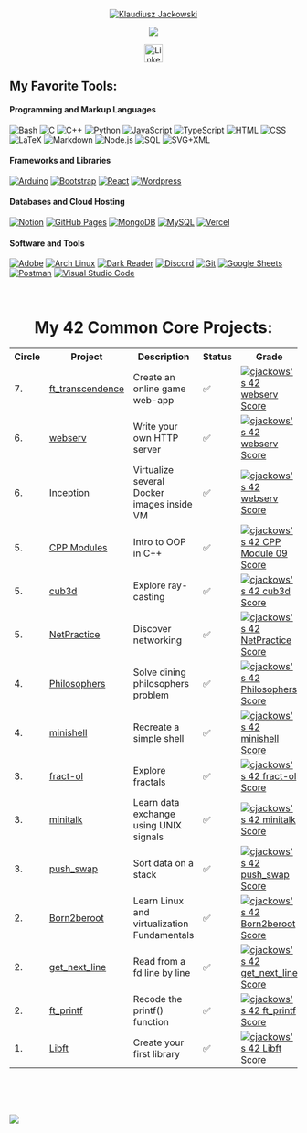 <p align="center">
  <a href="https://github.com/DenverCoder1">
    <img src="https://readme-typing-svg.demolab.com?font=Fira+Code&weight=500&size=24&pause=1000&center=true&vCenter=true&repeat=false&width=435&height=25&lines=Klaudiusz+Jackowski" alt="Klaudiusz Jackowski" /></a>
</p>

<p align="center">
  <!-- Typing SVG by DenverCoder1 - https://github.com/DenverCoder1/readme-typing-svg -->
  <a href="https://github.com/cj4ck">
    <img src="https://readme-typing-svg.demolab.com?font=Fira+Code&weight=500&height=25&size=22&pause=1000&center=true&vCenter=true&width=435&lines=Lifelong+Learner;Technology+passionate;I+%3C3+programming;IT+Enthusiast" /></a>
</p>

<!-- Social icons section -->
<p align="center">
  <!-- &#8287;&#8287;&#8287;&#8287;&#8287; -->
  <a href="https://www.linkedin.com/in/klaudiusz-jackowski/"><img width="32px" alt="Linkedin" title="Connect with me on Linkedin" src="https://i.imgur.com/QtuMZjB.png"/></a>
</p>


<!-- Social badges section -->

  <summary><h2>My Favorite Tools:</h2></summary>
  <!-- Some badges are from https://github.com/Ileriayo/markdown-badges -->

  <h4>Programming and Markup Languages</h4>

  <p>
      <a herf="#"><img alt="Bash" src="https://img.shields.io/badge/Bash-121011.svg?logo=gnu-bash&logoColor=white"></a>
      <a herf="#"><img alt="C" src="https://custom-icon-badges.demolab.com/badge/C-03599C.svg?logo=c-in-hexagon&logoColor=white"></a>
      <a herf="#"><img alt="C++" src="https://custom-icon-badges.demolab.com/badge/C++-9C033A.svg?logo=cpp2&logoColor=white"></a>
      <a herf="#"><img alt="Python" src="https://img.shields.io/badge/Python-14354C.svg?logo=python&logoColor=white"></a>
      <a herf="#"><img alt="JavaScript" src="https://img.shields.io/badge/JavaScript-F7DF1E.svg?logo=javascript&logoColor=black"></a>
      <a herf="#"><img alt="TypeScript" src="https://img.shields.io/badge/TypeScript-007ACC.svg?logo=typescript&logoColor=white"></a>
      <a herf="#"><img alt="HTML" src="https://img.shields.io/badge/HTML-E34F26.svg?logo=html5&logoColor=white"></a>
      <a herf="#"><img alt="CSS" src="https://img.shields.io/badge/CSS-1572B6.svg?logo=css3&logoColor=white"></a>
      <a herf="#"><img alt="LaTeX" src="https://img.shields.io/badge/LaTeX-008080.svg?logo=LaTeX&logoColor=white"></a>
      <a herf="#"><img alt="Markdown" src="https://img.shields.io/badge/Markdown-000000.svg?logo=markdown&logoColor=white"></a>
      <a herf="#"><img alt="Node.js" src="https://img.shields.io/badge/Node.js-43853D.svg?logo=node.js&logoColor=white"></a>
      <a herf="#"><img alt="SQL" src="https://custom-icon-badges.demolab.com/badge/SQL-025E8C.svg?logo=database&logoColor=white"></a>
      <a herf="#"><img alt="SVG+XML" src="https://img.shields.io/badge/SVG%2BXML-e0982c.svg?logo=svg&logoColor=white"></a>
  </p>

  <h4>Frameworks and Libraries</h4>

  <p>
      <a href="#"><img alt="Arduino" src="https://img.shields.io/badge/-Arduino-00979D?logo=Arduino&logoColor=white"></a>
      <a href="#"><img alt="Bootstrap" src="https://img.shields.io/badge/Bootstrap-7952B3.svg?logo=bootstrap&logoColor=white"></a>
      <a href="#"><img alt="React" src="https://img.shields.io/badge/React-20232a.svg?logo=react&logoColor=%2361DAFB"></a>
      <a href="#"><img alt="Wordpress" src="https://img.shields.io/badge/Wordpress-21759B?logo=wordpress&logoColor=white"></a>
  </p>

  <h4>Databases and Cloud Hosting</h4>

  <p>
      <a href="#"><img alt="Notion" src="https://img.shields.io/badge/Notion-010101.svg?logo=notion&logoColor=white"></a>
      <a href="#"><img alt="GitHub Pages" src="https://img.shields.io/badge/GitHub%20Pages-327FC7.svg?logo=github&logoColor=white"></a>
      <a href="#"><img alt="MongoDB" src ="https://img.shields.io/badge/MongoDB-4ea94b.svg?logo=mongodb&logoColor=white"></a>
      <a href="#"><img alt="MySQL" src="https://img.shields.io/badge/MySQL-00f.svg?logo=mysql&logoColor=white"></a>
      <a href="#"><img alt="Vercel" src="https://img.shields.io/badge/Vercel-000000.svg?logo=vercel&logoColor=white"></a>
  </p>

  <h4>Software and Tools</h4>

  <p>
      <a href="#"><img alt="Adobe" src="https://img.shields.io/badge/Adobe-FF0000.svg?logo=adobe&logoColor=white"></a>
      <a href="#"><img alt="Arch Linux" src="https://img.shields.io/badge/Arch%20Linux-1793D1.svg?logo=arch-linux&logoColor=white"></a>
      <a href="#"><img alt="Dark Reader" src="https://img.shields.io/badge/-Dark%20Reader-141E24?logo=dark-reader&logoColor=white"></a>
      <a href="#"><img alt="Discord" src="https://img.shields.io/badge/-Discord-5865F2.svg?logo=discord&logoColor=white"></a>
      <a href="#"><img alt="Git" src="https://img.shields.io/badge/Git-F05033.svg?logo=git&logoColor=white"></a>
      <a href="#"><img alt="Google Sheets" src="https://img.shields.io/badge/Sheets-34A853.svg?logo=google%20sheets&logoColor=white"></a>
      <a href="#"><img alt="Postman" src="https://img.shields.io/badge/Postman-FF6C37?logo=postman&logoColor=white"></a>
      <a href="#"><img alt="Visual Studio Code" src="https://img.shields.io/badge/Visual%20Studio%20Code-0078d7.svg?logo=visual-studio-code&logoColor=white"></a>
  </p>
</p>
</section>

<br>
<h1 align="center"> My 42 Common Core Projects:</h1>
<table align="center">
	<tr> 
		<th>Circle</th>
		<th>Project</th>
		<th>Description</th>
		<th>Status</th>
		<th>Grade</th>
	</tr>
	<tr>
		<td>7.</td>
		<td><a href=https://github.com/cj4ck/42-ft_transcendence.git>ft_transcendence</a></td>
		<td>Create an online game web-app</td>
		<td>✅</td>
		<td> <a href="https://github.com/JaeSeoKim/badge42"><img src="https://badge42.vercel.app/api/v2/cl4r9mqmj014009l6t5iuw1n6/project/3198993" alt="cjackows's 42 webserv Score"/></a> </td>
	</tr>
  <tr>
    <td>6.</td>
    <td><a href="https://github.com/cj4ck/42-webserv.git">webserv</a></td>
    <td>Write your own HTTP server</td>
    <td>✅</td>
    <td><a href="https://github.com/JaeSeoKim/badge42"><img src="https://badge42.vercel.app/api/v2/cl4r9mqmj014009l6t5iuw1n6/project/3198993" alt="cjackows's 42 webserv Score" /></a></td>
  </tr>
  <tr>
    <td>6.</td>
    <td><a href="https://github.com/cj4ck/42-inception.git">Inception</a></td>
    <td>Virtualize several Docker images inside VM</td>
    <td>✅</td>
    <td><a href="https://github.com/JaeSeoKim/badge42"><img src="https://badge42.vercel.app/api/v2/cl4r9mqmj014009l6t5iuw1n6/project/3198993" alt="cjackows's 42 webserv Score" /></a></td>
  </tr>
  <tr>
    <td>5.</td>
    <td><a href="https://github.com/cj4ck/42-cpp">CPP Modules</a></td>
    <td>Intro to OOP in C++</td>
    <td>✅</td>
    <td><a href=""><img src="https://badge42.vercel.app/api/v2/cl4r9mqmj014009l6t5iuw1n6/project/3189200" alt="cjackows's 42 CPP Module 09 Score" /></a></td>
  </tr>
  <tr>
    <td>5.</td>
    <td><a href="https://github.com/cj4ck/42-cub3d.git">cub3d</a></td>
    <td>Explore ray-casting</td>
    <td>✅</td>
    <td><a href="https://projects.intra.42.fr/projects/cub3d/projects_users/3128354"><img src="https://badge42.vercel.app/api/v2/cl4r9mqmj014009l6t5iuw1n6/project/3128354" alt="cjackows's 42 cub3d Score" /></a></td>
  </tr>
  <tr>
    <td>5.</td>
    <td><a href="https://github.com/cj4ck/42-netpractise.git">NetPractice</a></td>
    <td>Discover networking</td>
    <td>✅</td>
    <td><a href="https://projects.intra.42.fr/projects/netpractice/projects_users/3125090"><img src="https://badge42.vercel.app/api/v2/cl4r9mqmj014009l6t5iuw1n6/project/3125090" alt="cjackows's 42 NetPractice Score" /></a></td>
  </tr>
  <tr>
    <td>4.</td>
    <td><a href="https://github.com/cj4ck/42-philosophers">Philosophers</a></td>
    <td>Solve dining philosophers problem</td>
    <td>✅</td>
    <td><a href="https://projects.intra.42.fr/projects/42cursus-philosophers/projects_users/3113413"><img src="https://badge42.vercel.app/api/v2/cl4r9mqmj014009l6t5iuw1n6/project/3113413" alt="cjackows's 42 Philosophers Score" /></a></td>
  </tr>
  <tr>
    <td>4.</td>
    <td><a href="https://github.com/cj4ck/42-minishell">minishell</a></td>
    <td>Recreate a simple shell</td>
    <td>✅</td>
    <td><a href="https://projects.intra.42.fr/projects/42cursus-minishell/projects_users/3116150"><img src="https://badge42.vercel.app/api/v2/cl4r9mqmj014009l6t5iuw1n6/project/3116150" alt="cjackows's 42 minishell Score" /></a></td>
  </tr>
  <tr>
    <td>3.</td>
    <td><a href="https://github.com/cj4ck/42-fractol">fract-ol</a></td>
    <td>Explore fractals</td>
    <td>✅</td>
    <td><a href="https://projects.intra.42.fr/projects/42cursus-fract-ol/projects_users/3058401"><img src="https://badge42.vercel.app/api/v2/cl4r9mqmj014009l6t5iuw1n6/project/3058401" alt="cjackows's 42 fract-ol Score" /></a></td>
  </tr>
  <tr>
    <td>3.</td>
    <td><a href="https://github.com/cj4ck/42-minitalk">minitalk</a></td>
    <td>Learn data exchange using UNIX signals</td>
    <td>✅</td>
    <td><a href="https://projects.intra.42.fr/projects/minitalk/projects_users/3048741"><img src="https://badge42.vercel.app/api/v2/cl4r9mqmj014009l6t5iuw1n6/project/3048741" alt="cjackows's 42 minitalk Score" /></a></td>
  </tr>
  <tr>
    <td>3.</td>
    <td><a href="https://github.com/cj4ck/42-push_swap">push_swap</a></td>
    <td>Sort data on a stack</td>
    <td>✅</td>
    <td><a href="https://projects.intra.42.fr/projects/42cursus-push_swap/projects_users/3089920"><img src="https://badge42.vercel.app/api/v2/cl4r9mqmj014009l6t5iuw1n6/project/3089920" alt="cjackows's 42 push_swap Score" /></a></td>
  </tr>
  <tr>
    <td>2.</td>
    <td><a href="https://github.com/cj4ck/42-born2beroot">Born2beroot</a></td>
    <td>Learn Linux and virtualization Fundamentals</td>
    <td>✅</td>
    <td><a href="https://projects.intra.42.fr/projects/born2beroot/projects_users/2702486"><img src="https://badge42.vercel.app/api/v2/cl4r9mqmj014009l6t5iuw1n6/project/2702486" alt="cjackows's 42 Born2beroot Score" /></a></td>
  </tr>
  <tr>
    <td>2.</td>
    <td><a href="https://github.com/cj4ck/42-get_next_line">get_next_line</a></td>
    <td>Read from a fd line by line</td>
    <td>✅</td>
    <td><a href="https://projects.intra.42.fr/projects/42cursus-get_next_line/projects_users/2702612"><img src="https://badge42.vercel.app/api/v2/cl4r9mqmj014009l6t5iuw1n6/project/2702612" alt="cjackows's 42 get_next_line Score" /></a></td>
  </tr>
  <tr>
    <td>2.</td>
    <td><a href="https://github.com/cj4ck/42-ft_printf">ft_printf</a></td>
    <td>Recode the printf() function</td>
    <td>✅</td>
    <td><a href="https://projects.intra.42.fr/projects/42cursus-ft_printf/projects_users/2634281"><img src="https://badge42.vercel.app/api/v2/cl4r9mqmj014009l6t5iuw1n6/project/2634281" alt="cjackows's 42 ft_printf Score" /></a></td>
  </tr>
  <tr>
    <td>1.</td>
    <td><a href="https://github.com/cj4ck/42-libft">Libft</a></td>
    <td>Create your first library</td>
    <td>✅</td>
    <td><a href="https://projects.intra.42.fr/projects/42cursus-libft/projects_users/2572171"><img src="https://badge42.vercel.app/api/v2/cl4r9mqmj014009l6t5iuw1n6/project/2572171" alt="cjackows's 42 Libft Score" /></a></td>
  </tr>
</table>
 </table>

<br>
<br>
<br>

![](https://komarev.com/ghpvc/?username=your-github-username&color=dc143c)